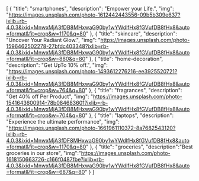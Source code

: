 [
  {
    "title": "smartphones",
    "description": "Empower your Life.",
    "img": "https://images.unsplash.com/photo-1612442443556-09b5b309e637?ixlib=rb-4.0.3&ixid=MnwxMjA3fDB8MHxwaG90by1wYWdlfHx8fGVufDB8fHx8&auto=format&fit=crop&w=1170&q=80"
  },
  {
    "title": "skincare",
    "description": "Uncover Your Radiant Glow.",
    "img": "https://images.unsplash.com/photo-1596462502278-27bfdc403348?ixlib=rb-4.0.3&ixid=MnwxMjA3fDB8MHxwaG90by1wYWdlfHx8fGVufDB8fHx8&auto=format&fit=crop&w=880&q=80"
  },
  {
    "title": "home-decoration",
    "description": "Get UpTo 10% off.",
    "img": "https://images.unsplash.com/photo-1493612276216-ee3925520721?ixlib=rb-4.0.3&ixid=MnwxMjA3fDB8MHxwaG90by1wYWdlfHx8fGVufDB8fHx8&auto=format&fit=crop&w=764&q=80"
  },
  {
    "title": "fragrances",
    "description": "Get 40% off Per Product",
    "img": "https://images.unsplash.com/photo-1541643600914-78b084683601?ixlib=rb-4.0.3&ixid=MnwxMjA3fDB8MHxwaG90by1wYWdlfHx8fGVufDB8fHx8&auto=format&fit=crop&w=704&q=80"
  },
  {
    "title": "laptops",
    "description": "Experience the ultimate performance",
    "img": "https://images.unsplash.com/photo-1661961110372-8a7682543120?ixlib=rb-4.0.3&ixid=MnwxMjA3fDF8MHxwaG90by1wYWdlfHx8fGVufDB8fHx8&auto=format&fit=crop&w=1170&q=80"
  },
  {
    "title": "groceries",
    "description":"Best groceries in our store",
    "img":"https://images.unsplash.com/photo-1618150663726-c166f0487fbe?ixlib=rb-4.0.3&ixid=MnwxMjA3fDB8MHxwaG90by1wYWdlfHx8fGVufDB8fHx8&auto=format&fit=crop&w=687&q=80"
  }
]